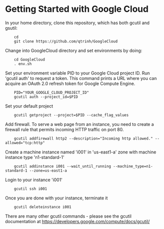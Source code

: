 Getting Started with Google Cloud
=================================

In your home directory, clone this repository, which has both gcutil and gsutil: 

        cd 
        git clone https://github.com/qtrinh/GoogleCloud
      
    
Change into GoogleCloud directory and set environments by doing:

        cd GoogleCloud
        . env.sh

Set your environment variable PID to your Google Cloud project ID.  Run 'gcutil auth' to request a token. This command prints a URL where you can acquire an OAuth 2.0 refresh token for Google Compute Engine.

        PID="YOUR_GOOGLE_CLOUD_PROJECT_ID"
        gcutil auth --project_id=$PID
    
Set your default project

        gcutil getproject --project=$PID --cache_flag_values

Add firewall. To serve a web page from an instance, you need to create a firewall rule that permits incoming HTTP traffic on port 80.
        
        gcutil addfirewall http2 --description="Incoming http allowed." --allowed="tcp:http"

Create a machine instance named 'i001' in 'us-east1-a' zone with machine instance type 'n1-standard-1'

        gcutil addinstance i001 --wait_until_running --machine_type=n1-standard-1 --zone=us-east1-a
    
Login to your instance 'i001'

        gcutil ssh i001
    

Once you are done with your instance, terminate it

        gcutil deleteinstance i001


There are many other gcutil commands - please see the gcutil documentation at https://developers.google.com/compute/docs/gcutil/ 
